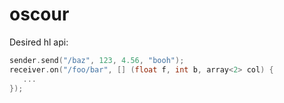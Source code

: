 # oscour

Desired hl api:

```C++
sender.send("/baz", 123, 4.56, "booh");
receiver.on("/foo/bar", [] (float f, int b, array<2> col) {
   ...
});
```
